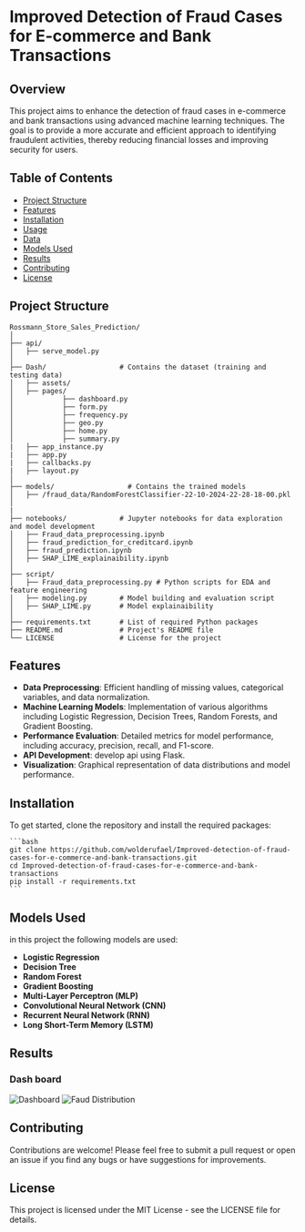 # Improved Detection of Fraud Cases for E-commerce and Bank Transactions

## Overview

This project aims to enhance the detection of fraud cases in e-commerce and bank transactions using advanced machine learning techniques. The goal is to provide a more accurate and efficient approach to identifying fraudulent activities, thereby reducing financial losses and improving security for users.

## Table of Contents

- [Project Structure](#project-structure)
- [Features](#features)
- [Installation](#installation)
- [Usage](#usage)
- [Data](#data)
- [Models Used](#models-used)
- [Results](#results)
- [Contributing](#contributing)
- [License](#license)

## Project Structure

```plaintext
Rossmann_Store_Sales_Prediction/
│
├── api/ 
│   ├── serve_model.py
│ 
├── Dash/                  # Contains the dataset (training and testing data)
│   ├── assets/
│   ├── pages/
│            ├── dashboard.py
│            ├── form.py
│            ├── frequency.py
│            ├── geo.py
│            ├── home.py
│            ├── summary.py
|   ├── app_instance.py
|   ├── app.py
|   ├── callbacks.py
|   ├── layout.py
│
├── models/                  # Contains the trained models
│   ├── /fraud_data/RandomForestClassifier-22-10-2024-22-28-18-00.pkl
│   
|   
├── notebooks/             # Jupyter notebooks for data exploration and model development
│   ├── Fraud_data_preprocessing.ipynb
│   ├── fraud_prediction_for_creditcard.ipynb
│   ├── fraud_prediction.ipynb
│   ├── SHAP_LIME_explainaibility.ipynb
│
├── script/  
│   ├── Fraud_data_preprocessing.py # Python scripts for EDA and feature engineering 
│   ├── modeling.py        # Model building and evaluation script
│   ├── SHAP_LIME.py       # Model explainaibility
│
├── requirements.txt       # List of required Python packages
├── README.md              # Project's README file
└── LICENSE                # License for the project
```

## Features

- **Data Preprocessing**: Efficient handling of missing values, categorical variables, and data normalization.
- **Machine Learning Models**: Implementation of various algorithms including Logistic Regression, Decision Trees, Random Forests, and Gradient Boosting.
- **Performance Evaluation**: Detailed metrics for model performance, including accuracy, precision, recall, and F1-score.
- **API Development**: develop api using Flask.
- **Visualization**: Graphical representation of data distributions and model performance.
  
## Installation

To get started, clone the repository and install the required packages:

    ```bash
    git clone https://github.com/wolderufael/Improved-detection-of-fraud-cases-for-e-commerce-and-bank-transactions.git
    cd Improved-detection-of-fraud-cases-for-e-commerce-and-bank-transactions
    pip install -r requirements.txt
    ```
## Models Used
in this project the following models are used:

- **Logistic Regression**
- **Decision Tree**
- **Random Forest**
- **Gradient Boosting**
- **Multi-Layer Perceptron (MLP)**
- **Convolutional Neural Network (CNN)**
- **Recurrent Neural Network (RNN)**
- **Long Short-Term Memory (LSTM)**

## Results
### Dash board
![Dashboard](Data/dashboard/dashboard_1.png)
![Faud Distribution](Data/dashboard/dashboard_2.png)



## Contributing
Contributions are welcome! Please feel free to submit a pull request or open an issue if you find any bugs or have suggestions for improvements.

## License
This project is licensed under the MIT License - see the LICENSE file for details.